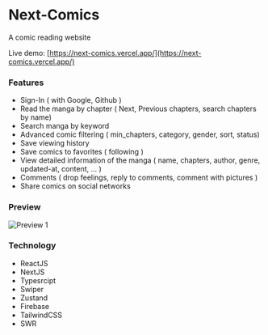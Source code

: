 # Next-Comics

A comic reading website

Live demo: [https://next-comics.vercel.app/](https://next-comics.vercel.app/)

### Features

- Sign-In ( with Google, Github )
- Read the manga by chapter ( Next, Previous chapters, search chapters by name)
- Search manga by keyword
- Advanced comic filtering ( min_chapters, category, gender, sort, status)
- Save viewing history
- Save comics to favorites ( following )
- View detailed information of the manga ( name, chapters, author, genre, updated-at, content, ... )
- Comments ( drop feelings, reply to comments, comment with pictures )
- Share comics on social networks

### Preview

![Preview 1](https://res.cloudinary.com/annnn/image/upload/v1660056913/A%CC%89nh_chu%CC%A3p_ma%CC%80n_hi%CC%80nh_2022-08-09_215423_v6lbz4.png)

### Technology

- ReactJS
- NextJS
- Typesrcipt
- Swiper
- Zustand
- Firebase
- TailwindCSS
- SWR
